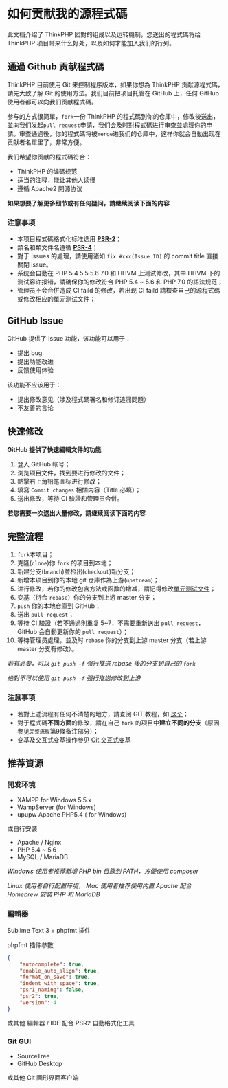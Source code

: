 如何贡献我的源程式碼
===

此文档介绍了 ThinkPHP 团對的组成以及运转機制，您送出的程式碼将给 ThinkPHP 项目带来什么好处，以及如何才能加入我们的行列。

## 通過 Github 贡献程式碼

ThinkPHP 目前使用 Git 来控制程序版本，如果你想為 ThinkPHP 贡献源程式碼，請先大致了解 Git 的使用方法。我们目前把项目托管在 GitHub 上，任何 GitHub 使用者都可以向我们贡献程式碼。

参与的方式很简單，`fork`一份 ThinkPHP 的程式碼到你的仓庫中，修改後送出，並向我们发起`pull request`申請，我们会及时對程式碼进行审查並處理你的申請。审查通過後，你的程式碼将被`merge`进我们的仓庫中，这样你就会自動出现在贡献者名單里了，非常方便。

我们希望你贡献的程式碼符合：

* ThinkPHP 的编碼规范
* 适当的注释，能让其他人读懂
* 遵循 Apache2 開源协议

**如果想要了解更多细节或有任何疑问，請继续阅读下面的内容**

### 注意事项

* 本项目程式碼格式化标准选用 [**PSR-2**](http://www.kancloud.cn/thinkphp/php-fig-psr/3141)；
* 類名和類文件名遵循 [**PSR-4**](http://www.kancloud.cn/thinkphp/php-fig-psr/3144)；
* 對于 Issues 的處理，請使用诸如 `fix #xxx(Issue ID)` 的 commit title 直接關閉 issue。
* 系统会自動在 PHP 5.4 5.5 5.6 7.0 和 HHVM 上测试修改，其中 HHVM 下的测试容许报错，請确保你的修改符合 PHP 5.4 ~ 5.6 和 PHP 7.0 的語法规范；
* 管理员不会合併造成 CI faild 的修改，若出现 CI faild 請檢查自己的源程式碼或修改相应的[單元测试文件](tests)；

## GitHub Issue

GitHub 提供了 Issue 功能，该功能可以用于：

* 提出 bug
* 提出功能改进
* 反馈使用体验

该功能不应该用于：

 * 提出修改意见（涉及程式碼署名和修订追溯問題）
 * 不友善的言论

## 快速修改

**GitHub 提供了快速編輯文件的功能**

1. 登入 GitHub 帐号；
2. 浏览项目文件，找到要进行修改的文件；
3. 點擊右上角铅笔圖标进行修改；
4. 填寫 `Commit changes` 相關内容（Title 必填）；
5. 送出修改，等待 CI 驗證和管理员合併。

**若您需要一次送出大量修改，請继续阅读下面的内容**

## 完整流程

1. `fork`本项目；
2. 克隆(`clone`)你 `fork` 的项目到本地；
3. 新建分支(`branch`)並检出(`checkout`)新分支；
4. 新增本项目到你的本地 git 仓庫作為上游(`upstream`)；
5. 进行修改，若你的修改包含方法或函數的增减，請记得修改[單元测试文件](tests)；
6. 变基（衍合 `rebase`）你的分支到上游 master 分支；
7. `push` 你的本地仓庫到 GitHub；
8. 送出 `pull request`；
9. 等待 CI 驗證（若不通過則重复 5~7，不需要重新送出 `pull request`，GitHub 会自動更新你的 `pull request`）；
10. 等待管理员處理，並及时 `rebase` 你的分支到上游 master 分支（若上游 master 分支有修改）。

*若有必要，可以 `git push -f` 强行推送 rebase 後的分支到自己的 `fork`*

*绝對不可以使用 `git push -f` 强行推送修改到上游*

### 注意事项

* 若對上述流程有任何不清楚的地方，請查阅 GIT 教程，如 [这个](http://backlogtool.com/git-guide/cn/)；
* 對于程式碼**不同方面**的修改，請在自己 `fork` 的项目中**建立不同的分支**（原因参见`完整流程`第9條备注部分）；
* 变基及交互式变基操作参见 [Git 交互式变基](http://pakchoi.me/2015/03/17/git-interactive-rebase/)

## 推荐資源

### 開发环境

* XAMPP for Windows 5.5.x
* WampServer (for Windows)
* upupw Apache PHP5.4 ( for Windows)

或自行安装

- Apache / Nginx
- PHP 5.4 ~ 5.6
- MySQL / MariaDB

*Windows 使用者推荐新增 PHP bin 目錄到 PATH，方便使用 composer*

*Linux 使用者自行配置环境， Mac 使用者推荐使用内置 Apache 配合 Homebrew 安装 PHP 和 MariaDB*

### 編輯器

Sublime Text 3 + phpfmt 插件

phpfmt 插件参數

```json
{
	"autocomplete": true,
	"enable_auto_align": true,
	"format_on_save": true,
	"indent_with_space": true,
	"psr1_naming": false,
	"psr2": true,
	"version": 4
}
```

或其他 編輯器 / IDE 配合 PSR2 自動格式化工具

### Git GUI

* SourceTree
* GitHub Desktop

或其他 Git 圖形界面客户端
